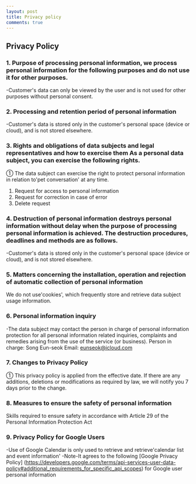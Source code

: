 ```yaml
---
layout: post
title: Privacy policy
comments: true
---
```


## Privacy Policy

### 1. Purpose of processing personal information, we process personal information for the following purposes and do not use it for other purposes.
-Customer's data can only be viewed by the user and is not used for other purposes without personal consent.

### 2. Processing and retention period of personal information
-Customer's data is stored only in the customer's personal space (device or cloud), and is not stored elsewhere.

### 3. Rights and obligations of data subjects and legal representatives and how to exercise them As a personal data subject, you can exercise the following rights.
① The data subject can exercise the right to protect personal information in relation to'pet conversation' at any time.
1. Request for access to personal information
2. Request for correction in case of error
3. Delete request

### 4. Destruction of personal information destroys personal information without delay when the purpose of processing personal information is achieved. The destruction procedures, deadlines and methods are as follows.
-Customer's data is stored only in the customer's personal space (device or cloud), and is not stored elsewhere.

### 5. Matters concerning the installation, operation and rejection of automatic collection of personal information
We do not use'cookies', which frequently store and retrieve data subject usage information.

### 6. Personal information inquiry
-The data subject may contact the person in charge of personal information protection for all personal information related inquiries, complaints and remedies arising from the use of the service (or business).
Person in charge: Song Eun-seok
Email: eunseok@icloud.com

### 7. Changes to Privacy Policy
① This privacy policy is applied from the effective date. If there are any additions, deletions or modifications as required by law, we will notify you 7 days prior to the change.

### 8. Measures to ensure the safety of personal information
Skills required to ensure safety in accordance with Article 29 of the Personal Information Protection Act

### 9. Privacy Policy for Google Users
-Use of Google Calendar is only used to retrieve and retrieve'calendar list and event information'
-Note-It agrees to the following [Google Privacy Policy] (https://developers.google.com/terms/api-services-user-data-policy#additional_requirements_for_specific_api_scopes) for Google user personal information

